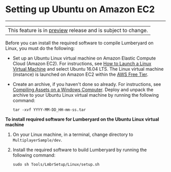 # Setting up Ubuntu on Amazon EC2<a name="linux-set-up-ubuntu-amazon-ec2"></a>


****  

|  | 
| --- |
| This feature is in [preview](https://docs.aws.amazon.com/lumberyard/latest/userguide/ly-glos-chap.html#preview) release and is subject to change\.  | 

Before you can install the required software to compile Lumberyard on Linux, you must do the following:
+ Set up an Ubuntu Linux virtual machine on Amazon Elastic Compute Cloud \(Amazon EC2\)\. For instructions, see [How to Launch a Linux Virtual Machine](https://aws.amazon.com/getting-started/tutorials/launch-a-virtual-machine/) and select Ubuntu 16\.04 LTS\. The Linux virtual machine \(instance\) is launched on Amazon EC2 within the [AWS Free Tier](https://aws.amazon.com/free/)\.
+ Create an archive, if you haven't done so already\. For instructions, see [Compiling Assets on a Windows Computer](linux-compile-assets-on-windows.md)\. Deploy and unpack the archive to your Ubuntu Linux virtual machine by running the following command:

  ```
  tar -xvf YYYY-MM-DD_HH-mm-ss.tar
  ```

**To install required software for Lumberyard on the Ubuntu Linux virtual machine**

1. On your Linux machine, in a terminal, change directory to `MultiplayerSample/dev`\.

1. Install the required software to build Lumberyard by running the following command:

   ```
   sudo sh Tools/LmbrSetup/Linux/setup.sh
   ```